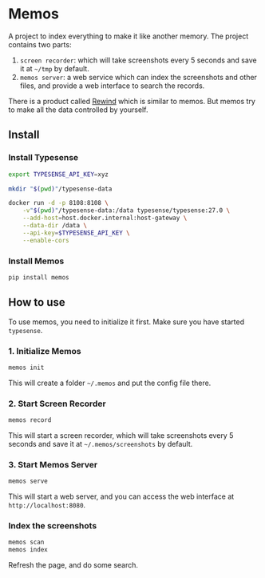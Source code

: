 # Memos

A project to index everything to make it like another memory. The project contains two parts:

1. `screen recorder`: which will take screenshots every 5 seconds and save it at `~/tmp` by default.
2. `memos server`: a web service which can index the screenshots and other files, and provide a web interface to search the records.

There is a product called [Rewind](https://www.rewind.ai/) which is similar to memos. But memos try to make all the data controlled by yourself.

## Install

### Install Typesense

```bash
export TYPESENSE_API_KEY=xyz

mkdir "$(pwd)"/typesense-data

docker run -d -p 8108:8108 \
    -v"$(pwd)"/typesense-data:/data typesense/typesense:27.0 \
    --add-host=host.docker.internal:host-gateway \
    --data-dir /data \
    --api-key=$TYPESENSE_API_KEY \
    --enable-cors
```

### Install Memos

```bash
pip install memos
```

## How to use

To use memos, you need to initialize it first. Make sure you have started `typesense`.

### 1. Initialize Memos

```bash
memos init
```

This will create a folder `~/.memos` and put the config file there.

### 2. Start Screen Recorder

```bash
memos record
```

This will start a screen recorder, which will take screenshots every 5 seconds and save it at `~/.memos/screenshots` by default.

### 3. Start Memos Server

```bash
memos serve
```

This will start a web server, and you can access the web interface at `http://localhost:8080`.

### Index the screenshots

```bash
memos scan
memos index
```

Refresh the page, and do some search.
